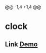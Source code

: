 @@ -1,4 +1,4 @@
# clock
## Link <a href="https://mohamedmamdouh-98.github.io/clock/" target="_blank"> Demo </a>
